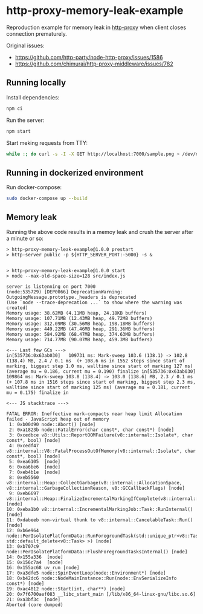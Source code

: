 # http-proxy-memory-leak-example

Reproduction example for memory leak in [http-proxy](https://www.npmjs.com/package/http-proxy) when client closes connection prematurely.

Original issues:

 * https://github.com/http-party/node-http-proxy/issues/1586
 * https://github.com/chimurai/http-proxy-middleware/issues/782

## Running locally

Install dependencies:

```sh
npm ci
```

Run the server:

```sh
npm start
```

Start meking requests from TTY:


```sh
while :; do curl -s -I -X GET http://localhost:7000/sample.png > /dev/null; done
```

## Running in dockerized environment

Run docker-compose:

```sh
sudo docker-compose up --build
```

## Memory leak

Running the above code results in a memoy leak and crush the server after a minute or so:

```
> http-proxy-memory-leak-example@1.0.0 prestart
> http-server public -p ${HTTP_SERVER_PORT:-5000} -s &


> http-proxy-memory-leak-example@1.0.0 start
> node --max-old-space-size=128 src/index.js

server is listenning on port 7000
(node:535729) [DEP0066] DeprecationWarning: OutgoingMessage.prototype._headers is deprecated
(Use `node --trace-deprecation ...` to show where the warning was created)
Memory usage: 38.62MB (4.11MB heap, 24.18KB buffers)
Memory usage: 107.71MB (12.43MB heap, 49.72MB buffers)
Memory usage: 312.09MB (30.56MB heap, 198.18MB buffers)
Memory usage: 449.22MB (47.46MB heap, 291.36MB buffers)
Memory usage: 584.92MB (68.47MB heap, 374.63MB buffers)
Memory usage: 714.77MB (90.07MB heap, 459.3MB buffers)

<--- Last few GCs --->
in[535736:0x63ab030]   109731 ms: Mark-sweep 103.6 (138.1) -> 102.8 (138.4) MB, 2.4 / 0.1 ms  (+ 108.6 ms in 1552 steps since start of marking, biggest step 1.0 ms, walltime since start of marking 127 ms) (average mu = 0.186, current mu = 0.190) finalize in[535736:0x63ab030]   109864 ms: Mark-sweep 103.8 (138.4) -> 103.0 (138.6) MB, 2.3 / 0.1 ms  (+ 107.8 ms in 1516 steps since start of marking, biggest step 2.3 ms, walltime since start of marking 125 ms) (average mu = 0.181, current mu = 0.175) finalize in

<--- JS stacktrace --->

FATAL ERROR: Ineffective mark-compacts near heap limit Allocation failed - JavaScript heap out of memory
 1: 0xb00d90 node::Abort() [node]
 2: 0xa1823b node::FatalError(char const*, char const*) [node]
 3: 0xcedbce v8::Utils::ReportOOMFailure(v8::internal::Isolate*, char const*, bool) [node]
 4: 0xcedf47 v8::internal::V8::FatalProcessOutOfMemory(v8::internal::Isolate*, char const*, bool) [node]
 5: 0xea6105  [node]
 6: 0xea6be6  [node]
 7: 0xeb4b1e  [node]
 8: 0xeb5560 v8::internal::Heap::CollectGarbage(v8::internal::AllocationSpace, v8::internal::GarbageCollectionReason, v8::GCCallbackFlags) [node]
 9: 0xeb6697 v8::internal::Heap::FinalizeIncrementalMarkingIfComplete(v8::internal::GarbageCollectionReason) [node]
10: 0xeba1b0 v8::internal::IncrementalMarkingJob::Task::RunInternal() [node]
11: 0xdabeeb non-virtual thunk to v8::internal::CancelableTask::Run() [node]
12: 0xb6e964 node::PerIsolatePlatformData::RunForegroundTask(std::unique_ptr<v8::Task, std::default_delete<v8::Task> >) [node]
13: 0xb707c9 node::PerIsolatePlatformData::FlushForegroundTasksInternal() [node]
14: 0x155a336  [node]
15: 0x156c7a4  [node]
16: 0x155ac68 uv_run [node]
17: 0xa3dfe5 node::SpinEventLoop(node::Environment*) [node]
18: 0xb42dc6 node::NodeMainInstance::Run(node::EnvSerializeInfo const*) [node]
19: 0xac4812 node::Start(int, char**) [node]
20: 0x7f6700aef083 __libc_start_main [/lib/x86_64-linux-gnu/libc.so.6]
21: 0xa3bf3c  [node]
Aborted (core dumped)
```
